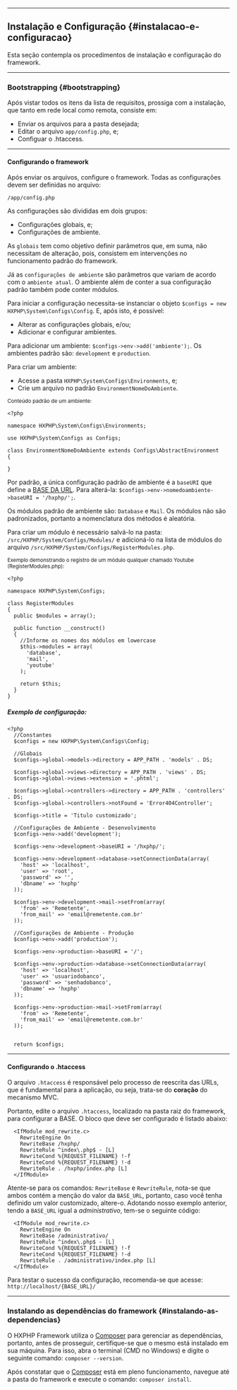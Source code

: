 ----
## Instalação e Configuração {#instalacao-e-configuracao}

Esta seção contempla os procedimentos de instalação e configuração do framework.

----
### Bootstrapping {#bootstrapping}

Após vistar todos os itens da lista de requisitos, prossiga com a instalação, que tanto em rede local como remota, consiste em:

+ Enviar os arquivos para a pasta desejada;
+ Editar o arquivo `app/config.php`, e;
+ Configuar o .htaccess.

----

#### Configurando o framework

Após enviar os arquivos, configure o framework. Todas as configurações devem ser definidas no arquivo:

`/app/config.php`

As configurações são divididas em dois grupos:

+ Configurações globais, e;
+ Configurações de ambiente.


As `globais` tem como objetivo definir parâmetros que, em suma, não necessitam de alteração, pois, consistem em intervenções no funcionamento padrão do framework.


Já as `configurações de ambiente` são parâmetros que variam de acordo com o `ambiente atual`. O ambiente além de conter a sua configuração padrão também pode conter módulos.


Para iniciar a configuração necessita-se instanciar o objeto `$configs = new HXPHP\System\Configs\Config`. E, após isto, é possível:

+ Alterar as configurações globais, e/ou;
+ Adicionar e configurar ambientes.

Para adicionar um ambiente: `$configs->env->add('ambiente');`. 
Os ambientes padrão são: `development` e `production`.


Para criar um ambiente: 
+ Acesse a pasta `HXPHP\System\Configs\Environments`, e;
+ Crie um arquivo no padrão `EnvironmentNomeDoAmbiente`.

<small>Conteúdo padrão de um ambiente:</small>

``` {.brush:php}
<?php

namespace HXPHP\System\Configs\Environments;

use HXPHP\System\Configs as Configs;

class EnvironmentNomeDoAmbiente extends Configs\AbstractEnvironment
{

}
```


Por padrão, a única configuração padrão de ambiente é a `baseURI` que define a [BASE DA URL](#funcionamento-da-url).
Para alterá-la: `$configs->env->nomedoambiente->baseURI = '/hxphp/';`.


Os módulos padrão de ambiente são: `Database` e `Mail`. Os módulos não são padronizados, portanto a nomenclatura dos métodos é aleatória.

Para criar um módulo é necessário salvá-lo na pasta: `/src/HXPHP/System/Configs/Modules/` e adicioná-lo na lista de módulos do arquivo `/src/HXPHP/System/Configs/RegisterModules.php`.


<small>Exemplo demonstrando o registro de um módulo qualquer chamado Youtube (RegisterModules.php):</small>

``` {.brush:php}
<?php

namespace HXPHP\System\Configs;

class RegisterModules
{
  public $modules = array();

  public function __construct()
  {
    //Informe os nomes dos módulos em lowercase
    $this->modules = array(
      'database',
      'mail',
      'youtube'
    );

    return $this;
  }
}

```
<h5>Exemplo de configuração:</h5>

``` {.brush:php}
<?php
  //Constantes
  $configs = new HXPHP\System\Configs\Config;

  //Globais
  $configs->global->models->directory = APP_PATH . 'models' . DS;

  $configs->global->views->directory = APP_PATH . 'views' . DS;
  $configs->global->views->extension = '.phtml';

  $configs->global->controllers->directory = APP_PATH . 'controllers' . DS;
  $configs->global->controllers->notFound = 'Error404Controller';

  $configs->title = 'Titulo customizado';

  //Configurações de Ambiente - Desenvolvimento
  $configs->env->add('development');

  $configs->env->development->baseURI = '/hxphp/';

  $configs->env->development->database->setConnectionData(array(
    'host' => 'localhost',
    'user' => 'root',
    'password' => '',
    'dbname' => 'hxphp'
  ));

  $configs->env->development->mail->setFrom(array(
    'from' => 'Remetente',
    'from_mail' => 'email@remetente.com.br'
  ));

  //Configurações de Ambiente - Produção
  $configs->env->add('production');

  $configs->env->production->baseURI = '/';

  $configs->env->production->database->setConnectionData(array(
    'host' => 'localhost',
    'user' => 'usuariodobanco',
    'password' => 'senhadobanco',
    'dbname' => 'hxphp'
  ));

  $configs->env->production->mail->setFrom(array(
    'from' => 'Remetente',
    'from_mail' => 'email@remetente.com.br'
  ));


  return $configs;
```

----
<h4>Configurando o .htaccess</h4>

O arquivo `.htaccess` é responsável pelo processo de reescrita das URLs, que é fundamental para a aplicação, ou seja, trata-se do **coração** do mecanismo MVC.


Portanto, edite o arquivo `.htaccess`, localizado na pasta raiz do framework, para configurar a BASE. O bloco que deve ser configurado é listado abaixo:


``` {.brush:php}
  <IfModule mod_rewrite.c>
    RewriteEngine On
    RewriteBase /hxphp/
    RewriteRule ^index\.php$ - [L]
    RewriteCond %{REQUEST_FILENAME} !-f
    RewriteCond %{REQUEST_FILENAME} !-d
    RewriteRule . /hxphp/index.php [L]
  </IfModule>
```


Atente-se para os comandos: `RewriteBase` e `RewriteRule`, nota-se que ambos contém a menção do valor da `BASE_URL`, portanto, caso você tenha definido um valor customizado, altere-o. Adotando nosso exemplo anterior, tendo a `BASE_URL` igual a *administrativo*, tem-se o seguinte código:


``` {.brush:php}
  <IfModule mod_rewrite.c>
    RewriteEngine On
    RewriteBase /administrativo/
    RewriteRule ^index\.php$ - [L]
    RewriteCond %{REQUEST_FILENAME} !-f
    RewriteCond %{REQUEST_FILENAME} !-d
    RewriteRule . /administrativo/index.php [L]
  </IfModule>
```


Para testar o sucesso da configuração, recomenda-se que acesse: 
`http://localhost/{BASE_URL}/`

----

### Instalando as dependências do framework {#instalando-as-dependencias}

O HXPHP Framework utiliza o [Composer](https://getcomposer.org/download) para gerenciar as dependências, portanto, antes de prosseguir, certifique-se que o mesmo está instalado em sua máquina. Para isso, abra o terminal (CMD no Windows) e digite o seguinte comando: `composer --version`.


Após constatar que o [Composer](https://getcomposer.org/download) está em pleno funcionamento, navegue até a pasta do framework e execute o comando: `composer install`.
